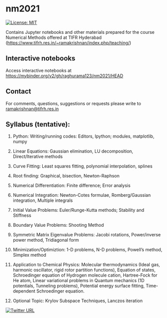 # nm2021

[![License: MIT](https://img.shields.io/badge/License-MIT-yellow.svg)](https://opensource.org/licenses/MIT)

Contains Jupyter notebooks and other materials prepared for the course Numerical Methods offered at TIFR Hyderabad (https://www.tifrh.res.in/~ramakrishnan/index.php/teaching/)

## Interactive notebooks
Access interactive notebooks at https://mybinder.org/v2/gh/raghurama123/nm2021/HEAD

## Contact
For comments, questions, suggestions or requests please write to ramakrishnan@tifrh.res.in 

## Syllabus (tentative): 

1. Python: Writing/running codes: Editors, Ipython; modules, matplotlib, numpy

2. Linear Equations: Gaussian elimination, LU decomposition, Direct/Iterative methods

3. Curve Fitting: Least squares fitting, polynomial interpolation, splines

4. Root finding: Graphical, bisection, Newton-Raphson

5. Numerical Differentiation: Finite difference; Error analysis

6. Numerical Integration: Newton-Cotes formulae, Romberg/Gaussian integration, Multiple integrals

7. Initial Value Problems: Euler/Runge-Kutta methods; Stability and Stiffness

8. Boundary Value Problems: Shooting Method

9. Symmetric Matrix Eigenvalue Problems: Jacobi rotations, Power/inverse power method, Tridiagonal form

10. Minimization/Optimiztion: 1-D problems, N-D problems, Powell’s method, Simplex method

11. Application to Chemical Physics: Molecular thermodynamics (Ideal gas, harmonic oscillator, rigid rotor partition functions), Equation of states, Schroedinger equation of Hydrogen molecule cation, Hartree-Fock for He atom, Linear variational problems in Quantum mechanics (1D potentials, Tunneling problems), Potential energy surface fitting, Time-dependent Schroedinger equation. 

12. Optional Topic: Krylov Subspace Techniques, Lanczos iteration

[![Twitter URL](https://img.shields.io/twitter/url/https/twitter.com/raghurama123.svg?style=social&label=Follow%20%40raghurama123)](https://twitter.com/raghurama123)
